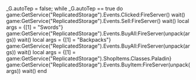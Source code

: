 _G.autoTep = false;
while _G.autoTep == true do 
game:GetService("ReplicatedStorage").Events.Clicked:FireServer()
wait()
game:GetService("ReplicatedStorage").Events.Sell:FireServer()
wait()
local args = {[1] = "Swords"}
game:GetService("ReplicatedStorage").Events.BuyAll:FireServer(unpack(args))
wait()
local args = {[1] = "Backpacks"}
game:GetService("ReplicatedStorage").Events.BuyAll:FireServer(unpack(args))
wait()
local args = {[1] = game:GetService("ReplicatedStorage").ShopItems.Classes.Paladin}
game:GetService("ReplicatedStorage").Events.BuyItem:FireServer(unpack(args))
wait()
end
